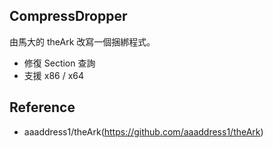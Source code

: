 ## CompressDropper

由馬大的 theArk 改寫一個捆綁程式。

* 修復 Section 查詢
* 支援 x86 / x64

## Reference
* aaaddress1/theArk(https://github.com/aaaddress1/theArk)
